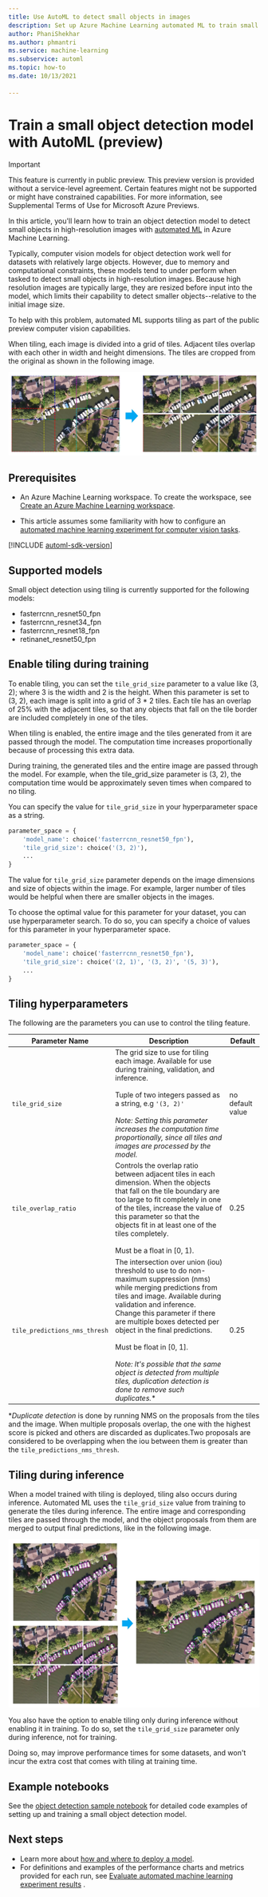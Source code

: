 ```yaml
---
title: Use AutoML to detect small objects in images
description: Set up Azure Machine Learning automated ML to train small object detection models.
author: PhaniShekhar
ms.author: phmantri
ms.service: machine-learning
ms.subservice: automl
ms.topic: how-to
ms.date: 10/13/2021

---
```


# Train a small object detection model with AutoML (preview)

> [!IMPORTANT]
> This feature is currently in public preview. This preview version is provided without a service-level agreement. Certain features might not be supported or might have constrained capabilities. For more information, see Supplemental Terms of Use for Microsoft Azure Previews.

In this article, you'll learn how to train an object detection model to detect small objects in high-resolution images with [automated ML](concept-automated-ml.md) in Azure Machine Learning.

Typically, computer vision models for object detection work well for datasets with relatively large objects. However, due to memory and computational constraints, these models tend to under perform when tasked to detect small objects in high-resolution images. Because high resolution images are typically large, they are resized before input into the model, which limits their capability to detect smaller objects--relative to the initial image size.

To help with this problem, automated ML supports tiling as part of the public preview computer vision capabilities.

When tiling, each image is divided into a grid of tiles. Adjacent tiles overlap with each other in width and height dimensions. The tiles are cropped from the original as shown in the following image. 

![Tiles generation](./media/how-to-use-automl-train-small-object-detect/tiles-generation.jpg)

## Prerequisites

* An Azure Machine Learning workspace. To create the workspace, see [Create an Azure Machine Learning workspace](how-to-manage-workspace.md).

* This article assumes some familiarity with how to configure an [automated machine learning experiment for computer vision tasks](how-to-auto-train-image-models.md). 

[!INCLUDE [automl-sdk-version](../../includes/machine-learning-automl-sdk-version.md)]
## Supported models

Small object detection using tiling is currently supported for the following models:

* fasterrcnn_resnet50_fpn
* fasterrcnn_resnet34_fpn
* fasterrcnn_resnet18_fpn
* retinanet_resnet50_fpn


## Enable tiling during training

To enable tiling, you can set the `tile_grid_size` parameter to a value like (3, 2); where 3 is the width and 2 is the height. When this parameter is set to (3, 2), each image is split into a grid of 3 * 2 tiles. Each tile has an overlap of 25% with the adjacent tiles, so that any objects that fall on the tile border are included completely in one of the tiles.

When tiling is enabled, the entire image and the tiles generated from it are passed through the model. The computation time increases proportionally because of processing this extra data. 

During training, the generated tiles and the entire image are passed through the model. For example, when the tile_grid_size parameter is (3, 2), the computation time would be approximately seven times when compared to no tiling.

You can specify the value for `tile_grid_size` in your hyperparameter space as a string.

```python
parameter_space = {
	'model_name': choice('fasterrcnn_resnet50_fpn'),
	'tile_grid_size': choice('(3, 2)'),
	...
}
```

The value for `tile_grid_size` parameter depends on the image dimensions and size of objects within the image. For example, larger number of tiles would be helpful when there are smaller objects in the images.

To choose the optimal value for this parameter for your dataset, you can use hyperparameter search. To do so, you can specify a choice of values for this parameter in your hyperparameter space.

```python
parameter_space = {
	'model_name': choice('fasterrcnn_resnet50_fpn'),
	'tile_grid_size': choice('(2, 1)', '(3, 2)', '(5, 3)'),
	...
}
```

## Tiling hyperparameters 

The following are the parameters you can use to control the tiling feature.

| Parameter Name	| Description	| Default |
| --------------- |-------------| -------|
| `tile_grid_size` |  The grid size to use for tiling each image. Available for use during training, validation, and inference.<br><br>Tuple of two integers passed as a string, e.g `'(3, 2)'`<br><br> *Note: Setting this parameter increases the computation time proportionally, since all tiles and images are processed by the model.*| no default value |
| `tile_overlap_ratio` | Controls the overlap ratio between adjacent tiles in each dimension. When the objects that fall on the tile boundary are too large to fit completely in one of the tiles, increase the value of this parameter so that the objects fit in at least one of the tiles completely.<br> <br>  Must be a float in [0, 1).| 0.25 |
| `tile_predictions_nms_thresh` | The intersection over union (iou) threshold to use to do non-maximum suppression (nms) while merging predictions from tiles and image. Available during validation and inference. Change this parameter if there are multiple boxes detected per object in the final predictions.  <br><br> Must be float in [0, 1].<br><br> *Note: It's possible that the same object is detected from multiple tiles, duplication detection is done to remove such duplicates.** | 0.25 |

**Duplicate detection* is done by running NMS on the proposals from the tiles and the image. When multiple proposals overlap, the one with the highest score is picked and others are discarded as duplicates.Two proposals are considered to be overlapping when the iou between them is greater than the `tile_predictions_nms_thresh`.

## Tiling during inference

When a model trained with tiling is deployed, tiling also occurs during inference. Automated ML uses the `tile_grid_size` value from training to generate the tiles during inference. The entire image and corresponding tiles are passed through the model, and the object proposals from them are merged to output final predictions, like in the following image.

![Object proposals merge](./media/how-to-use-automl-train-small-object-detect/tiles-merge.jpg)

You also have the option to enable tiling only during inference without enabling it in training. To do so, set the `tile_grid_size` parameter only during inference, not for training. 

Doing so, may improve performance times for some datasets, and won't incur the extra cost that comes with tiling at training time. 

## Example notebooks

See the [object detection sample notebook](https://github.com/swatig007/automlForImages/blob/main/ObjectDetection/AutoMLImage_ObjectDetection_SampleNotebook.ipynb) for detailed code examples of setting up and training a small object detection model.

## Next steps

* Learn more about [how and where to deploy a model](how-to-deploy-and-where.md).
* For definitions and examples of the performance charts and metrics provided for each run, see [Evaluate automated machine learning experiment results](how-to-understand-automated-ml.md) . 